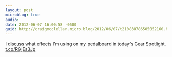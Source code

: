 ```yaml
---
layout: post
microblog: true
audio: 
date: 2012-06-07 16:00:58 -0500
guid: http://craigmcclellan.micro.blog/2012/06/07/t210838786505052160.html
---
```

I discuss what effects I'm using on my pedalboard in today's Gear Spotlight. [t.co/RGjEs3Jp](http://t.co/RGjEs3Jp)
